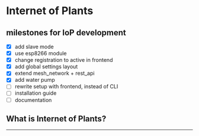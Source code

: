 # Internet of Plants
## milestones for IoP development

- [x] add slave mode
- [x] use esp8266 module
- [x] change registration to active in frontend
- [x] add global settings layout
- [x] extend mesh_network + rest_api
- [x] add water pump
- [ ] rewrite setup with frontend, instead of CLI
- [ ] installation guide
- [ ] documentation

## What is Internet of Plants?
----
